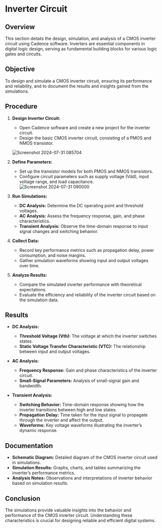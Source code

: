 

# Inverter Circuit

## Overview

This section details the design, simulation, and analysis of a CMOS inverter circuit using Cadence software. Inverters are essential components in digital logic design, serving as fundamental building blocks for various logic gates and circuits.

## Objective

To design and simulate a CMOS inverter circuit, ensuring its performance and reliability, and to document the results and insights gained from the simulations.

## Procedure

1. **Design Inverter Circuit:**
   - Open Cadence software and create a new project for the inverter circuit.
   - Design the basic CMOS inverter circuit, consisting of a PMOS and NMOS transistor.
  
   ![Screenshot 2024-07-31 085704](https://github.com/user-attachments/assets/86ad0d64-9849-42a7-bf9b-ecd8029639f4)
   

2. **Define Parameters:**
   - Set up the transistor models for both PMOS and NMOS transistors.
   - Configure circuit parameters such as supply voltage (Vdd), input voltage range, and load capacitance.
   ![Screenshot 2024-07-31 090000](https://github.com/user-attachments/assets/ce694a61-e501-409e-af4b-45ecc1516f75)



3. **Run Simulations:**
   - **DC Analysis:** Determine the DC operating point and threshold voltages.
   - **AC Analysis:** Assess the frequency response, gain, and phase characteristics.
   - **Transient Analysis:** Observe the time-domain response to input signal changes and switching behavior.

4. **Collect Data:**
   - Record key performance metrics such as propagation delay, power consumption, and noise margins.
   - Gather simulation waveforms showing input and output voltages over time.

5. **Analyze Results:**
   - Compare the simulated inverter performance with theoretical expectations.
   - Evaluate the efficiency and reliability of the inverter circuit based on the simulation data.

## Results

- **DC Analysis:**
  - **Threshold Voltage (Vth):** The voltage at which the inverter switches states.
  - **Static Voltage Transfer Characteristic (VTC):** The relationship between input and output voltages.

- **AC Analysis:**
  - **Frequency Response:** Gain and phase characteristics of the inverter circuit.
  - **Small-Signal Parameters:** Analysis of small-signal gain and bandwidth.

- **Transient Analysis:**
  - **Switching Behavior:** Time-domain response showing how the inverter transitions between high and low states.
  - **Propagation Delay:** Time taken for the input signal to propagate through the inverter and affect the output.
  - **Waveforms:** Key voltage waveforms illustrating the inverter’s dynamic response.

## Documentation

- **Schematic Diagram:** Detailed diagram of the CMOS inverter circuit used in simulations.
- **Simulation Results:** Graphs, charts, and tables summarizing the inverter’s performance metrics.
- **Analysis Notes:** Observations and interpretations of inverter behavior based on simulation results.

## Conclusion

The simulations provide valuable insights into the behavior and performance of the CMOS inverter circuit. Understanding these characteristics is crucial for designing reliable and efficient digital systems.


